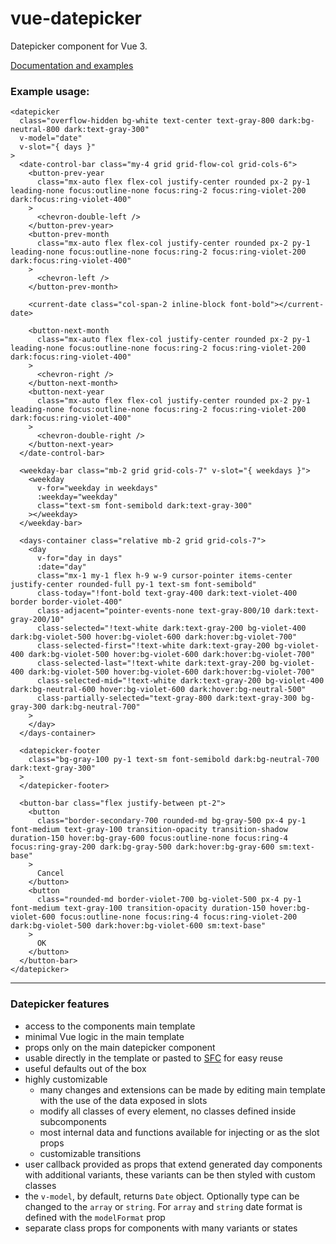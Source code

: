 # vue-datepicker

Datepicker component for Vue 3.

[Documentation and examples](https://vue-datepicker-documentation.netlify.app/)

### Example usage:

```vue
<datepicker
  class="overflow-hidden bg-white text-center text-gray-800 dark:bg-neutral-800 dark:text-gray-300"
  v-model="date"
  v-slot="{ days }"
>
  <date-control-bar class="my-4 grid grid-flow-col grid-cols-6">
    <button-prev-year
      class="mx-auto flex flex-col justify-center rounded px-2 py-1 leading-none focus:outline-none focus:ring-2 focus:ring-violet-200 dark:focus:ring-violet-400"
    >
      <chevron-double-left />
    </button-prev-year>
    <button-prev-month
      class="mx-auto flex flex-col justify-center rounded px-2 py-1 leading-none focus:outline-none focus:ring-2 focus:ring-violet-200 dark:focus:ring-violet-400"
    >
      <chevron-left />
    </button-prev-month>

    <current-date class="col-span-2 inline-block font-bold"></current-date>

    <button-next-month
      class="mx-auto flex flex-col justify-center rounded px-2 py-1 leading-none focus:outline-none focus:ring-2 focus:ring-violet-200 dark:focus:ring-violet-400"
    >
      <chevron-right />
    </button-next-month>
    <button-next-year
      class="mx-auto flex flex-col justify-center rounded px-2 py-1 leading-none focus:outline-none focus:ring-2 focus:ring-violet-200 dark:focus:ring-violet-400"
    >
      <chevron-double-right />
    </button-next-year>
  </date-control-bar>

  <weekday-bar class="mb-2 grid grid-cols-7" v-slot="{ weekdays }">
    <weekday
      v-for="weekday in weekdays"
      :weekday="weekday"
      class="text-sm font-semibold dark:text-gray-300"
    ></weekday>
  </weekday-bar>

  <days-container class="relative mb-2 grid grid-cols-7">
    <day
      v-for="day in days"
      :date="day"
      class="mx-1 my-1 flex h-9 w-9 cursor-pointer items-center justify-center rounded-full py-1 text-sm font-semibold"
      class-today="!font-bold text-gray-400 dark:text-violet-400 border border-violet-400"
      class-adjacent="pointer-events-none text-gray-800/10 dark:text-gray-200/10"
      class-selected="!text-white dark:text-gray-200 bg-violet-400 dark:bg-violet-500 hover:bg-violet-600 dark:hover:bg-violet-700"
      class-selected-first="!text-white dark:text-gray-200 bg-violet-400 dark:bg-violet-500 hover:bg-violet-600 dark:hover:bg-violet-700"
      class-selected-last="!text-white dark:text-gray-200 bg-violet-400 dark:bg-violet-500 hover:bg-violet-600 dark:hover:bg-violet-700"
      class-selected-mid="!text-white dark:text-gray-200 bg-violet-400 dark:bg-neutral-600 hover:bg-violet-600 dark:hover:bg-neutral-500"
      class-partially-selected="text-gray-800 dark:text-gray-300 bg-gray-300 dark:bg-neutral-700"
    >
    </day>
  </days-container>

  <datepicker-footer
    class="bg-gray-100 py-1 text-sm font-semibold dark:bg-neutral-700 dark:text-gray-300"
  >
  </datepicker-footer>

  <button-bar class="flex justify-between pt-2">
    <button
      class="border-secondary-700 rounded-md bg-gray-500 px-4 py-1 font-medium text-gray-100 transition-opacity transition-shadow duration-150 hover:bg-gray-600 focus:outline-none focus:ring-4 focus:ring-gray-200 dark:bg-gray-500 dark:hover:bg-gray-600 sm:text-base"
    >
      Cancel
    </button>
    <button
      class="rounded-md border-violet-700 bg-violet-500 px-4 py-1 font-medium text-gray-100 transition-opacity duration-150 hover:bg-violet-600 focus:outline-none focus:ring-4 focus:ring-violet-200 dark:bg-violet-500 dark:hover:bg-violet-600 sm:text-base"
    >
      OK
    </button>
  </button-bar>
</datepicker>
```
---

### Datepicker features

- access to the components main template
- minimal Vue logic in the main template
- props only on the main datepicker component
- usable directly in the template or pasted to [SFC](https://vuejs.org/guide/scaling-up/sfc.html) for easy reuse
- useful defaults out of the box
- highly customizable
    - many changes and extensions can be made by editing main template with the use of the data exposed in slots
    - modify all classes of every element, no classes defined inside subcomponents
    - most internal data and functions available for injecting or as the slot props
    - customizable transitions
- user callback provided as props that extend generated day components with additional variants, these variants can be then styled with custom classes
- the `v-model`, by default, returns `Date` object. Optionally type can be changed to the `array` or `string`. For `array` and `string` date format is defined with the `modelFormat` prop
- separate class props for components with many variants or states
